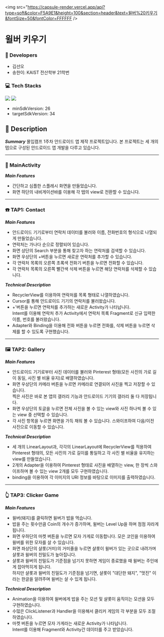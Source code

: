 <img src="https://capsule-render.vercel.app/api?type=soft&color=F5A9E1&height=100&section=header&text=윌버%20키우기&fontSize=50&fontColor=FFFFFF />


# 윌버 키우기

### 👥 Developers
- 김선오
- 송한이: KAIST 전산학부 21학번

### 💻 Tech Stacks
<img src="https://img.shields.io/badge/AndroidStudio-3DDC84?style=flat-square&logo=AndroidStudio&logoColor=white"/> <img src="https://img.shields.io/badge/Kotlin-7F52FF?style=flat-square&logo=Kotlin&logoColor=white"/>
- minSdkVersion: 26
- targetSdkVersion: 34

## 📢 Description

***Summary***
몰입캠프 1주차 안드로이드 앱 제작 프로젝트입니다.
본 프로젝트는 세 개의 탭으로 구성된 안드로이드 앱 개발을 다루고 있습니다.

---

### 📱 MainActivity
***Main Features***
- 간단하고 심플한 스플레시 화면을 만들었습니다.
- 화면 하단의 내비게이션바를 이용해 각 탭의 view로 전환할 수 있습니다.

---

### ☎️ TAP1: Contact
***Main Features***
- 안드로이드 기기로부터 연락처 데이터를 불러와 이름, 전화번호의 형식으로 나열되게 만들었습니다.
- 연락처는 가나다 순으로 정렬되어 있습니다.
- 화면 상단의 Search 부분을 통해 찾고자 하는 연락처를 검색할 수 있습니다.
- 화면 우상단의 +버튼을 누르면 새로운 연락처를 추가할 수 있습니다.
- 각 연락처 목록의 오른쪽 초록색 전화기 버튼을 누르면 전화할 수 있습니다.
- 각 연락처 목록의 오른쪽 빨간색 삭제 버튼을 누르면 해당 연락처를 삭제할 수 있습니다.

***Technical Description***
- RecyclerView를 이용하여 연락처를 목록 형태로 나열하였습니다.
- Cursor를 통해 안드로이드 기기의 연락처를 불러왔습니다.
- +'버튼을 누르면 연락처를 추가하는 새로운 Activity가 나타납니다. <br/>
  Intent를 이용해 연락처 추가 Activity에서 연락처 목록 Fragment로 신규 입력한 이름, 번호를 불러왔습니다.
- Adapter와 Binding을 이용해 전화 버튼을 누르면 전화를, 삭제 버튼을 누르면 삭제를 할 수 있도록 구현했습니다.

---

### 🖼️ TAP2: Gallery
***Main Features***
- 안드로이드 기기로부터 사진 데이터를 불러와 Pinterest 형태(모든 사진의 가로 길이 동일, 사진 별 비율 유지)로 배열하였습니다.
- 화면 우상단의 카메라 버튼을 누르면 카메라로 연결되어 사진을 찍고 저장할 수 있습니다. <br/>
  찍은 사진은 바로 본 앱의 갤러리 기능과 안드로이드 기기의 갤러리 둘 다 저장됩니다.
- 화면 우상단의 토글을 누르면 전체 사진을 볼 수 있는 view와 사진 하나씩 볼 수 있는 view 중 선택할 수 있습니다.
- 각 사진 항목을 누르면 화면을 가득 채워 볼 수 있습니다. 스와이프하여 다음/이전 사진으로 이동할 수 있습니다.

***Technical Description***
- 세 개의 LinearLayout과, 각각의 LinearLayout에 RecyclerView를 적용하여 Pinterest 형태의, 모든 사진의 가로 길이를 통일하고 각 사진 별 비율을 유지하는 view를 만들었습니다.
- 2개의 Adapter을 이용하여 Pinterest 형태로 사진을 배열하는 view, 한 장씩 스와이프하며 볼 수 있는 view 2개를 모두 구현하였습니다.
- binding을 이용하여 각 이미지의 URI 정보를 바탕으로 이미지를 출력하였습니다.

---

### 👆 TAP3: Clicker Game
***Main Features***
- 윌버(돼지)를 클릭하면 윌버가 밥을 먹습니다.
- 밥을 주는 횟수만큼 Coin의 개수가 증가하며, 윌버는 Level Up을 하며 점점 자라게 됩니다.
- 화면 우하단의 마켓 버튼을 누르면 모자 가게로 이동합니다. 모은 코인을 이용하여 윌버를 위한 모자를 살 수 있습니다.
- 화면 좌상단의 샬롯(거미)의 거미줄을 누르면 샬롯이 윌버가 있는 곳으로 내려가며 샬롯과 윌버의 친밀도가 높아집니다.
- 샬롯과 윌버의 친밀도가 기준점을 넘기지 못하면 게임이 종료했을 때 윌버는 주인에게 잡아먹히게 됩니다. <br/>
  하지만 샬롯과 윌버의 친밀도가 기준점을 넘기면, 샬롯이 "대단한 돼지", "멋진" 이라는 한글을 알려주며 윌버는 살 수 있게 됩니다.

***Technical Description***
- Animation을 이용하여 윌버에게 밥을 주는 모션 및 샬롯이 움직이는 모션을 모두 구현하였습니다.
- 수많은 ClickListener과 Handler을 이용해서 클리커 게임의 각 부분을 모두 조절하였습니다.
- 마켓 버튼을 누르면 모자 가게라는 새로운 Activity가 나타납니다. <br/>
  Intent를 이용해 Fragment와 Activity간 데이터를 주고 받았습니다.
